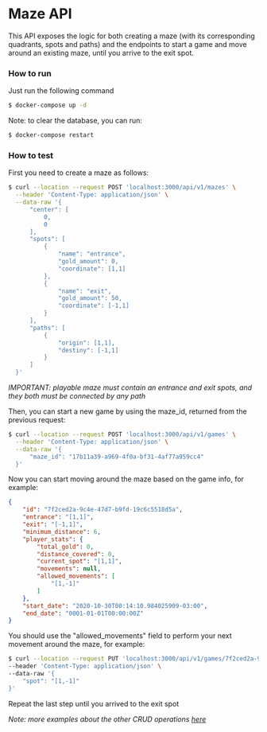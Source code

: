 # Maze API

This API exposes the logic for both creating a maze (with its corresponding quadrants, spots and paths) and
the endpoints to start a game and move around an existing maze, until you arrive to the exit spot.

### How to run

Just run the following command

```sh
$ docker-compose up -d
```

Note: to clear the database, you can run:
```sh
$ docker-compose restart
```

### How to test

First you need to create a maze as follows:
```sh 
$ curl --location --request POST 'localhost:3000/api/v1/mazes' \
  --header 'Content-Type: application/json' \
  --data-raw '{
      "center": [
          0,
          0
      ],
      "spots": [
          {
              "name": "entrance",
              "gold_amount": 0,
              "coordinate": [1,1]
          },
          {
              "name": "exit",
              "gold_amount": 50,
              "coordinate": [-1,1]
          }
      ],
      "paths": [
          {
              "origin": [1,1],
              "destiny": [-1,1]
          }
      ]
  }'
```
_IMPORTANT: playable maze must contain an entrance and exit spots, and they both
must be connected by any path_

Then, you can start a new game by using the maze_id, returned from the previous request:
```sh 
$ curl --location --request POST 'localhost:3000/api/v1/games' \
  --header 'Content-Type: application/json' \
  --data-raw '{
      "maze_id": "17b11a39-a969-4f0a-bf31-4af77a959cc4"
  }'
```

Now you can start moving around the maze based on the game info, for example:
```json
{
    "id": "7f2ced2a-9c4e-47d7-b9fd-19c6c5518d5a",
    "entrance": "[1,1]",
    "exit": "[-1,1]",
    "minimum_distance": 6,
    "player_stats": {
        "total_gold": 0,
        "distance_covered": 0,
        "current_spot": "[1,1]",
        "movements": null,
        "allowed_movements": [
            "[1,-1]"
        ]
    },
    "start_date": "2020-10-30T00:14:10.984025909-03:00",
    "end_date": "0001-01-01T00:00:00Z"
}
```

You should use the "allowed_movements" field to perform your next movement around the maze, for example:
```sh
$ curl --location --request PUT 'localhost:3000/api/v1/games/7f2ced2a-9c4e-47d7-b9fd-19c6c5518d5a/move' \
--header 'Content-Type: application/json' \
--data-raw '{
    "spot": "[1,-1]"
}'
```

Repeat the last step until you arrived to the exit spot

_Note: more examples about the other CRUD operations [here](example.rest)_
